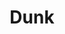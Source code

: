 ---
ee_id: '4381'
site: '1'
type: '2'
long_id: 2017-005 Dunk
url: 2017-005-dunk
year: '2017'
medium: Mac mini running ray composer, kvant clubmax 800 laser projector
commission:
add_credit:
dims:
pitch:
ps:
live_url:
related:
title: Dunk
youtube:
imgs: dunk-2017-005-detail-database-ER-1179.jpg
subheading:
year2: '2017'
download:
add_credits:
related_code:
! '':
layout: things-i-made
---